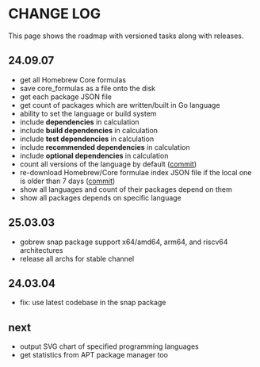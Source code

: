 # CHANGE LOG

This page shows the roadmap with versioned tasks along with releases.

## 24.09.07

- get all Homebrew Core formulas
- save core_formulas as a file onto the disk
- get each package JSON file
- get count of packages which are written/built in Go language
- ability to set the language or build system
- include **dependencies** in calculation
- include **build dependencies** in calculation
- include **test dependencies** in calculation
- include **recommended dependencies** in calculation
- include **optional dependencies** in calculation
- count all versions of the language by default ([commit](https://github.com/abanoubha/gobrew/commit/7de9e76c03401ce70568417db550eda590bff919))
- re-download Homebrew/Core formulae index JSON file if the local one is older than 7 days ([commit](https://github.com/abanoubha/gobrew/commit/2a9713b90dd319203ec7692df81fb6c8e5759277))
- show all languages and count of their packages depend on them
- show all packages depends on specific language

## 25.03.03

- gobrew snap package support x64/amd64, arm64, and riscv64 architectures
- release all archs for stable channel

## 24.03.04

- fix: use latest codebase in the snap package

## next

- output SVG chart of specified programming languages
- get statistics from APT package manager too

